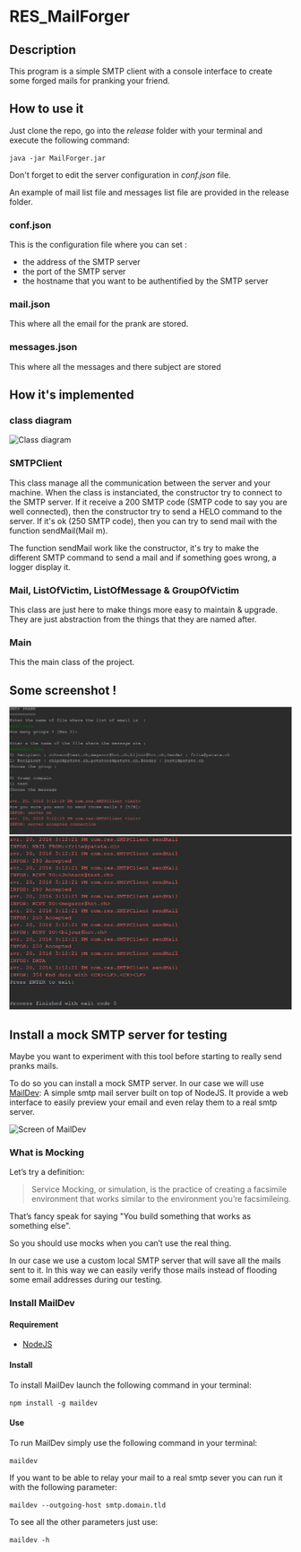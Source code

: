 # RES_MailForger

## Description

This program is a simple SMTP client with a console interface to create some forged mails for pranking your friend.

## How to use it

Just clone the repo, go into the *release* folder with your terminal and execute the following command:

`java -jar MailForger.jar`

Don't forget to edit the server configuration in *conf.json* file.

An example of mail list file and messages list file are provided in the release folder.

### conf.json

This is the configuration file where you can set :
* the address of the SMTP server
* the port of the SMTP server
* the hostname that you want to be authentified by the SMTP server

### mail.json

This where all the email for the prank are stored.

### messages.json

This where all the messages and there subject are stored

## How it's implemented

### class diagram

![Class diagram](figures/classDiagram.bmp)

### SMTPClient

This class manage all the communication between the server and your machine. When the class is instanciated, the constructor try to connect to the SMTP server. If it receive a 200 SMTP code (SMTP code to say you are well connected), then the constructor try to send a HELO command to the server. If it's ok (250 SMTP code), then you can try to send mail with the function sendMail(Mail m).

The function sendMail work like the constructor, it's try to make the different SMTP command to send a mail and if something goes wrong, a logger display it.

### Mail, ListOfVictim, ListOfMessage & GroupOfVictim

This class are just here to make things more easy to maintain & upgrade. They are just abstraction from the things that they are named after.

### Main

This the main class of the project.

## Some screenshot !
![Screen of Console 1](figures/resultConsoleOne.png)
![Screen of Console 2](figures/resultConsoleTwo.png)

## Install a mock SMTP server for testing

Maybe you want to experiment with this tool before starting to really
send pranks mails.

To do so you can install a mock SMTP server.
In our case we will use [MailDev](https://github.com/djfarrelly/MailDev):
A simple smtp mail server built on top of NodeJS.
It provide a web interface to easily preview your email
and even relay them to a real smtp server.

![Screen of MailDev](https://camo.githubusercontent.com/94b7d9ba723ea19ac11f02c402dd9f1c84aff252/68747470733a2f2f646c2e64726f70626f7875736572636f6e74656e742e636f6d2f752f35303632373639382f6d61696c6465762f73637265656e73686f742d323031352d30332d32392e706e67)

### What is Mocking

Let’s try a definition:

> Service Mocking, or simulation, is the practice of creating a
> facsimile environment that works similar to the environment
> you’re facsimileing.

That’s fancy speak for saying "You build something
that works as something else".

So you should use mocks when you can’t use the real thing.

In our case we use a custom local SMTP server that will save all
the mails sent to it. In this way we can easily verify those mails
instead of flooding some email addresses during our testing.

### Install MailDev

#### Requirement

* [NodeJS](https://nodejs.org/en/download/)

#### Install

To install MailDev launch the following command in your terminal:

`npm install -g maildev`

#### Use

To run MailDev simply use the following command in your terminal:

`maildev`

If you want to be able to relay your mail to a real smtp sever you
can run it with the following parameter:

`maildev --outgoing-host smtp.domain.tld`

To see all the other parameters just use:

`maildev -h`
